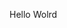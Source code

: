 Hello Wolrd































































































































































































































































































































































































































































































































































































































































































































































































































































































































































































































